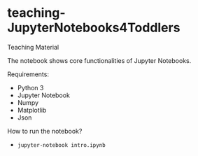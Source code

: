 # teaching-JupyterNotebooks4Toddlers
Teaching Material 

The notebook shows core functionalities of Jupyter Notebooks.

Requirements: 
- Python 3
- Jupyter Notebook
- Numpy
- Matplotlib 
- Json 

How to run the notebook? 
- <code>jupyter-notebook intro.ipynb</code>
